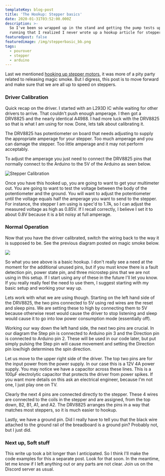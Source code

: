 ```yaml
---
templateKey: blog-post
title: 'The Hookup: Stepper basics'
date: 2020-01-31T03:52:00.000Z
description: >-
  So I've been so wrapped up in the stand and getting the pump tests up and
  running that I realized I never wrote up a hookup article for stepper motors!
featuredpost: false
featuredimage: /img/stepperbasic_bb.png
tags:
  - pourover
  - stepper
  - arduino
---
```

Last we mentioned [hooking up stepper motors](https://tipsybrew.com/blog/2020-01-11-magic-smoke/), it was more of a pity party related to releasing magic smoke. But I digress, this post is to move forward and make sure that we are all up to speed on steppers.

### Driver Calibration

Quick recap on the driver. I started with an L293D IC while waiting for other drivers to arrive. That couldn't push enough amperage. I then got a DRV8825 and the nearly identical A4988. I had more luck with the DRV8825 so that is what I am using for now. Done, lets talk about calibrating it.

The DRV8825 has potentiometer on board that needs adjusting to supply the appropriate amperage for your stepper. Too much amperage and you can damage the stepper. Too little amperage and it may not perform acceptably. 

To adjust the amperage you just need to connect the DRV8825 pins that normally connect to the Arduino to the 5V of the Arduino as seen below.

![Stepper Calibration](/img/steppercalibration.png "Stepper Calibration")

Once you have this hooked up, you are going to want to get your multimeter out. You are going to want to test the voltage between the body of the potentiometer and the ground. You will want to adjust the potentiometer until the voltage equals half the amperage you want to send to the stepper. For instance, the stepper I am using is spec'd to 1.7A, so I can adjust the measured voltage as high as 0.85V. If I recall correctly, I believe I set it to about 0.8V because it is a bit noisy at full amperage.

### Normal Operation

Now that you have the driver calibrated, switch the wiring back to the way it is supposed to be. See the previous diagram posted on magic smoke below.

![](/img/stepperbasic_bb.png)

So what you see above is a basic hookup. I don't really see a need at the moment for the additional unused pins, but if you must know there is a fault detection pin, power state pin, and three microstep pins that we are not using in this setup. If I start using any of these in the future I'll let you know. If you really really feel the need to use them, I suggest starting with my basic setup and working your way up.

Lets work with what we are using though. Starting on the left hand side of the DRV8825, the two pins connected to 5V using red wires are the reset and sleep pins. We are setting these to high by connecting them to 5V because otherwise reset would cause the driver to stop listening and sleep would cause it to go into low power consumption mode (essentially off).

Working our way down the left hand side, the next two pins are crucial. In our diagram the Step pin is connected to Arduino pin 3 and the Direction pin is connected to Arduino pin 2. These will be used in our code later, but put simply pulsing the Step pin will cause movement and setting the Direction pin low/high determines the spin direction.

Let us move to the upper right side of the driver. The top two pins are for the input power from the power supply. In our case this is a 12V 4A power supply. You may notice we have a capacitor across these lines. This is a 100µF electrolytic capacitor that protects the driver from power spikes. If you want more details on this ask an electrical engineer, because I'm not one, I just play one on TV.

Clearly the next 4 pins are connected directly to the stepper. These 4 wires are connected to the coils in the stepper and are assigned, from the top down, B2, B1, A1, and A2. The DRV8825 arranges the pins in a way that matches most steppers, so it is much easier to hookup.

Lastly, we have a ground pin. Did I really have to tell you that the black wire attached to the ground rail of the breadboard is a ground pin? Probably not, but I just did.

### Next up, Soft stuff
This write up took a bit longer than I anticipated. So I think I'll make the code examples for this a separate post. Look for that soon. In the meantime, let me know if I left anything out or any parts are not clear. Join us on the Discord server as usual.
